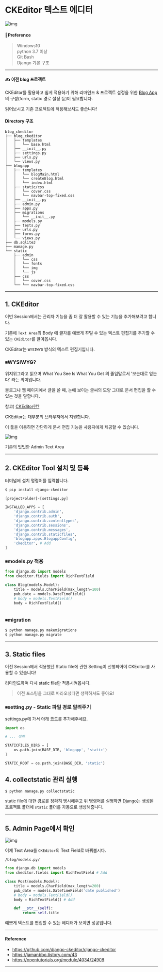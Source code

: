 # CKEditor 텍스트 에디터
  
![img](../.vuepress/public/images/Logo.png)  
  
#### 🧱Preference

> Windows10  
> python 3.7 이상  
> Git Bash  
> Django 기본 구조

---

#### ✍ 이전 blog 프로젝트

CKEditor를 활용하고 쉽게 적용하기 위해 리마인드 & 프로젝트 설정을 위한 [Blog App](https://jun108059.github.io/django-blog/CKEditor/00.ckeditor.html)의 구성(form, static 경로 설정 등)이 필요합니다.

읽어보시고 기존 프로젝트에 적용해보셔도 좋습니다!

#### Directory 구조

```shell script
blog_ckeditor
├── blog_ckeditor
│   ├── templates
│   │   └── base.html
│   ├── __init__.py
│   ├── settings.py
│   ├── urls.py
│   └── views.py
├── blogapp
│   ├── templates
│   │   └── blogMain.html
│   │   └── createBlog.html
│   │   └── index.html
│   ├── static/css
│   │   └── cover.css
│   │   └── navbar-top-fixed.css
│   ├── __init__.py
│   ├── admin.py
│   ├── apps.py
│   ├── migrations
│   │   └── __init__.py
│   ├── models.py
│   ├── tests.py
│   ├── urls.py
│   ├── forms.py
│   └── views.py
├── db.sqlite3
├── manage.py
└── static
    ├── admin
    │   └── css
    │   └── fonts
    │   └── img
    │   └── js
    ├── css
    │   └── cover.css
    └── └── navbar-top-fixed.css
```

---

## 1. CKEditor

이번 Session에서는 관리자 기능을 좀 더 잘 활용할 수 있는 기능을 추가해보려고 합니다.

기존에 `Text Area`의 Body 에 글자를 예쁘게 꾸밀 수 있는 텍스트 편집기를 추가할 수 있는 `CKEditor`를 알아봅시다.

CKEditor는 `WYSIWYG` 방식의 텍스트 편집기입니다.

### ⏹WYSIWYG?

위지위그라고 읽으며 What You See Is What You Get 의 줄임말로서 '보는대로 얻는다' 라는 의미입니다.

블로그나 웹 페이지에서 글을 쓸 때, 눈에 보이는 글씨의 모양 그대로 문서 편집을 할 수 있는 것을 말합니다.

참고) [CKEditor란?](https://ko.wikipedia.org/wiki/CKEditor)

CKEditor는 대부분의 브라우저에서 지원합니다.

이 툴을 이용하면 간단하게 문서 편집 기능을 사용자에게 제공할 수 있습니다.

![img](../.vuepress/public/images/ckeditor/ckeditor01.png)  

기존의 밋밋한 Admin Text Area

---

## 2. CKEditor Tool 설치 및 등록

터미널에 설치 명령어를 입력합니다.

```bash
$ pip install django-ckeditor
```

`[projectFolder]-[settings.py]`

```python
INSTALLED_APPS = [
    'django.contrib.admin',
    'django.contrib.auth',
    'django.contrib.contenttypes',
    'django.contrib.sessions',
    'django.contrib.messages',
    'django.contrib.staticfiles',
    'blogapp.apps.BlogappConfig',
    'ckeditor', # Add
]
```

### ⏹models.py 적용

```python
from django.db import models
from ckeditor.fields import RichTextField

class Blog(models.Model):
    title = models.CharField(max_length=100)
    pub_date = models.DateTimeField()
    # body = models.TextField()
    body = RichTextField()
    
```

### ⏹migration

```bash
$ python manage.py makemigrations
$ python manage.py migrate
```

---

## 3. Static files

이전 Session에서 적용했던 Static file에 관한 Setting이 선행되어야 CKEditor를 사용할 수 있습니다!

리마인드하며 다시 static file만 적용시켜봅시다.

> 이전 포스팅을 그대로 따라오셨다면 생략하셔도 좋아요!

### ⏹setting.py - Static 파일 경로 알려주기

settings.py에 가서 아래 코드를 추가해주세요.

```python
import os

# ... 생략

STATICFILES_DIRS = [
    os.path.join(BASE_DIR, 'blogapp', 'static')
]

STATIC_ROOT = os.path.join(BASE_DIR, 'static')
```

## 4. collectstatic 관리 실행

```bash
$ python manage.py collectstatic
```

static file에 대한 경로를 정확히 명시해주고 위 명령어를 실행하면 Django는 생성된 프로젝트 폴더에 `static` 폴더를 자동으로 생성해줍니다.

---

## 5. Admin Page에서 확인

![img](../.vuepress/public/images/ckeditor/test13.png)  


이제 Text Area를 `CKEditor`의 Text Field로 바꿔봅시다.

`/blog/models.py/`

```python
from django.db import models
from ckeditor.fields import RichTextField # Add

class Post(models.Model):
    title = models.CharField(max_length=200)
    pub_date = models.DateTimeField('date published')
    # body = models.TextField()
    body = RichTextField() # Add

    def __str__(self):
        return self.title
```

예쁘게 텍스트를 편집할 수 있는 에디터가 보이면 성공입니다.

---

#### Reference

- https://github.com/django-ckeditor/django-ckeditor
- https://jamanbbo.tistory.com/43 
- https://opentutorials.org/module/4034/24908

---